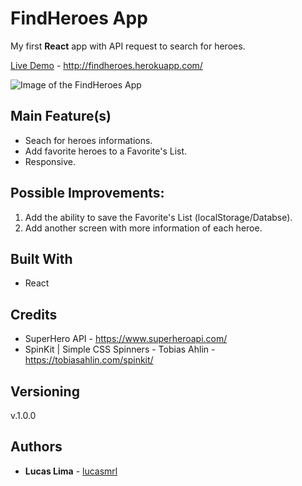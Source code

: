 # FindHeroes App

My first **React** app with API request to search for heroes.

[Live Demo](http://findheroes.herokuapp.com/) - http://findheroes.herokuapp.com/

![Image of the FindHeroes App](https://github.com/lucasmrl/findheroes/blob/master/findheroes_screen.png?raw=true)

## Main Feature(s)

* Seach for heroes informations.
* Add favorite heroes to a Favorite's List.
* Responsive.

## Possible Improvements:

1. Add the ability to save the Favorite's List (localStorage/Databse).
2. Add another screen with more information of each heroe.

## Built With

* React

## Credits

* SuperHero API - https://www.superheroapi.com/
* SpinKit | Simple CSS Spinners - Tobias Ahlin - https://tobiasahlin.com/spinkit/

## Versioning

v.1.0.0

## Authors

* **Lucas Lima** - [lucasmrl](https://github.com/lucasmrl)
